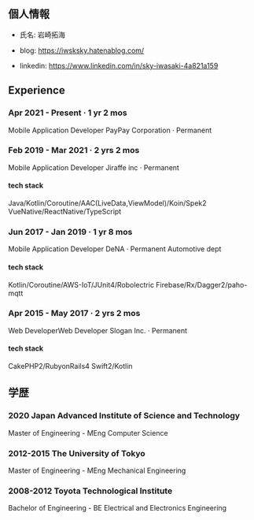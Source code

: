 ## 個人情報
- 氏名: 岩崎拓海

- blog: https://iwsksky.hatenablog.com/

- linkedin: https://www.linkedin.com/in/sky-iwasaki-4a821a159

## Experience

### Apr 2021 - Present · 1 yr 2 mos
Mobile Application Developer
PayPay Corporation · Permanent


### Feb 2019 - Mar 2021 · 2 yrs 2 mos
Mobile Application Developer
Jiraffe inc · Permanent
#### tech stack

Java/Kotlin/Coroutine/AAC(LiveData,ViewModel)/Koin/Spek2
VueNative/ReactNative/TypeScript

### Jun 2017 - Jan 2019 · 1 yr 8 mos
Mobile Application Developer
DeNA · Permanent
Automotive dept
#### tech stack
Kotlin/Coroutine/AWS-IoT/JUnit4/Robolectric
Firebase/Rx/Dagger2/paho-mqtt

### Apr 2015 - May 2017 · 2 yrs 2 mos
Web DeveloperWeb Developer
Slogan Inc. · Permanent

#### tech stack
CakePHP2/RubyonRails4
Swift2/Kotlin


## 学歴
### 2020 Japan Advanced Institute of Science and Technology
Master of Engineering - MEng
Computer Science

### 2012-2015 The University of Tokyo
Master of Engineering - MEng
Mechanical Engineering

### 2008-2012 Toyota Technological Institute
Bachelor of Engineering - BE
Electrical and Electronics Engineering
